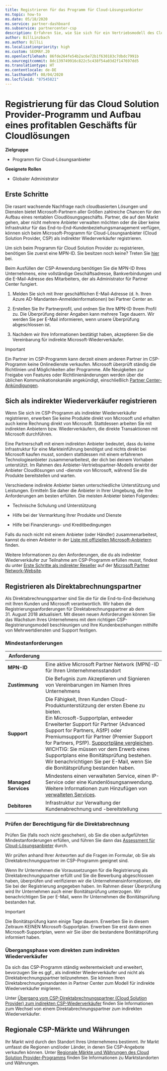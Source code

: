 ```yaml
---
title: Registrieren für das Programm für Cloud-Lösungsanbieter
ms.topic: how-to
ms.date: 05/18/2020
ms.service: partner-dashboard
ms.subservice: partnercenter-csp
description: Erfahren Sie, wie Sie sich für ein Vertriebsmodell des Cloud Solution Provider (CSP)-Programms registrieren, das am besten für Ihr Unternehmen geeignet ist – z. B. als indirekter Wiederverkäufer oder Direktabrechnungspartner.
author: BillLinzbach
ms.author: BillLi
ms.localizationpriority: high
ms.custom: SEOMAY.20
ms.openlocfilehash: 86fde264fe54b2ac6e72b1f630183c7dbdc7991b
ms.sourcegitcommit: 8dc139749916c822c5c438f54a03d2f147697dd5
ms.translationtype: HT
ms.contentlocale: de-DE
ms.lasthandoff: 08/04/2020
ms.locfileid: "87545821"
---
```

# <a name="enroll-in-the-cloud-solution-provider-program-and-build-a-profitable-cloud-solution-business"></a>Registrierung für das Cloud Solution Provider-Programm und Aufbau eines profitablen Geschäfts für Cloudlösungen

**Zielgruppe**

- Programm für Cloud-Lösungsanbieter  

**Geeignete Rollen**

- Globaler Administrator

## <a name="get-started"></a>Erste Schritte

Die rasant wachsende Nachfrage nach cloudbasierten Lösungen und Diensten bietet Microsoft-Partnern aller Größen zahlreiche Chancen für den Aufbau eines rentablen Cloudlösungsgeschäfts. Partner, die auf den Markt gehen, aber nicht mehrere Anbieter verwalten möchten oder die über keine Infrastruktur für das End-to-End-Kundenbeziehungsmanagement verfügen, können sich beim Microsoft-Programm für Cloud-Lösungsanbieter (Cloud Solution Provider, CSP) als indirekter Wiederverkäufer registrieren.

Um sich beim Programm für Cloud Solution Provider zu registrieren, benötigen Sie zuerst eine MPN-ID. Sie besitzen noch keine? Treten Sie [hier](https://epe.mspartner.microsoft.com/EPE/portal/en-US?partnerid=) bei.

Beim Ausfüllen der CSP-Anwendung benötigen Sie die MPN-ID Ihres Unternehmens, eine vollständige Geschäftsadresse, Bankverbindungen und die E-Mail-Adresse des Mitarbeiters, der als Administrator für Partner Center fungiert.

1. Melden Sie sich mit Ihrer geschäftlichen E-Mail-Adresse (d. h. Ihren Azure AD-Mandanten-Anmeldeinformationen) bei Partner Center an.

2. Erstellen Sie Ihr Partnerprofil, und ordnen Sie Ihre MPN-ID Ihrem Profil zu.
Die Überprüfung deiner Angaben kann mehrere Tage dauern. Wir werden Sie per E-Mail informieren, wenn unsere Überprüfung abgeschlossen ist.

3. Nachdem wir Ihre Informationen bestätigt haben, akzeptieren Sie die Vereinbarung für indirekte Microsoft-Wiederverkäufer.

> [!IMPORTANT]  
> Ein Partner im CSP-Programm kann derzeit einem anderen Partner im CSP-Programm keine Onlinedienste verkaufen. Microsoft überprüft ständig die Richtlinien und Möglichkeiten aller Programme. Alle Neuigkeiten zur Freigabe von Features oder Richtlinienänderungen werden über die üblichen Kommunikationskanäle angekündigt, einschließlich [Partner Center-Ankündigungen](announcements/index.md).

## <a name="enroll-as-an-indirect-reseller"></a>Sich als indirekter Wiederverkäufer registrieren

Wenn Sie sich im CSP-Programm als indirekter Wiederverkäufer registrieren, erwerben Sie keine Produkte direkt von Microsoft und erhalten auch keine Rechnung direkt von Microsoft. Stattdessen arbeiten Sie mit indirekten Anbietern bzw. Wiederverkäufern, die direkte Transaktionen mit Microsoft durchführen.

Eine Partnerschaft mit einem indirekten Anbieter bedeutet, dass du keine Infrastruktur für eine Markteinführung benötigst und nichts direkt bei Microsoft kaufen musst, sondern stattdessen mit einem erfahrenen Technologieanbieter zusammenarbeitest, der dich bei deinem Vorhaben unterstützt. Im Rahmen des Anbieter-Vertriebspartner-Modells erwirbt der Anbieter Cloudlösungen und -dienste von Microsoft, während Sie die Produkte bereitstellen und warten.

Verschiedene indirekte Anbieter bieten unterschiedliche Unterstützung und Leistungen. Ermitteln Sie daher die Anbieter in Ihrer Umgebung, die Ihre Anforderungen am besten erfüllen. Die meisten Anbieter bieten Folgendes:

- Technische Schulung und Unterstützung

- Hilfe bei der Vermarktung Ihrer Produkte und Dienste

- Hilfe bei Finanzierungs- und Kreditbedingungen

Falls du noch nicht mit einem Anbieter (oder Händler) zusammenarbeitest, kannst du einen Anbieter in der [Liste mit offiziellen Microsoft-Anbietern](https://partnercenter.microsoft.com/partner/find-a-provider) finden.

Weitere Informationen zu den Anforderungen, die du als indirekter Wiederverkäufer zur Teilnahme am CSP-Programm erfüllen musst, findest du unter [Erste Schritte als indirekter Reseller](https://partner.microsoft.com/cloud-solution-provider/whats-required) auf der [Microsoft Partner Network-Website](https://partner.microsoft.com/). 

## <a name="enroll-as-a-direct-bill-partner"></a>Registrieren als Direktabrechnungspartner

Als Direktabrechnungspartner sind Sie die für die End-to-End-Beziehung mit Ihren Kunden und Microsoft verantwortlich. Wir haben die Registrierungsanforderungen für Direktabrechnungspartner ab dem 31. August 2018 aktualisiert. Mit diesen neuen Anforderungen können Sie das Wachstum Ihres Unternehmens mit dem richtigen CSP-Registrierungsmodell beschleunigen und Ihre Kundenbeziehungen mithilfe von Mehrwertdiensten und Support festigen. 

### <a name="minimum-requirements"></a>Mindestanforderungen

|**Anforderung**|                             |
|--------------------------------|--------------------------------------------------------------|
|**MPN-ID**   |Eine aktive Microsoft Partner Network (MPN)-ID für Ihren Unternehmensstandort    |
|**Zustimmung**   |Die Befugnis zum Akzeptieren und Signieren von Vereinbarungen im Namen Ihres Unternehmens|
|**Support**   |Die Fähigkeit, Ihren Kunden Cloud-Produktunterstützung der ersten Ebene zu bieten. <br>Ein Microsoft-Supportplan, entweder Erweiterter Support für Partner (Advanced Support for Partners, ASfP) oder Premiumsupport für Partner (Premier Support for Partners, PSfP). [Supportpläne vergleichen](https://partner.microsoft.com/support/partnersupport).<br> WICHTIG: Sie müssen vor dem Erwerb eines Supportplans eine Bonitätsprüfung bestehen. Wir benachrichtigen Sie per E-Mail, wenn Sie die Bonitätsprüfung bestanden haben. |
|**Managed Services**   |Mindestens einen verwalteten Service, einen IP-Service oder eine Kundenlösungsanwendung. Weitere Informationen zum Hinzufügen von [verwalteten Services](https://partner.microsoft.com/business-opportunities/managed-services-provider).|
|**Debitoren** |Infrastruktur zur Verwaltung der Kundenabrechnung und -bereitstellung

### <a name="verify-direct-bill-eligibility"></a>Prüfen der Berechtigung für die Direktabrechnung

Prüfen Sie (falls noch nicht geschehen), ob Sie die oben aufgeführten Mindestanforderungen erfüllen, und führen Sie dann das [Assessment für Cloud-Lösungsanbieter](https://partner.microsoft.com/cloud-solution-provider/assessment) durch.

Wir prüfen anhand Ihrer Antworten auf die Fragen im Formular, ob Sie als Direktabrechnungspartner im CSP-Programm geeignet sind.

Wenn Ihr Unternehmen die Voraussetzungen für die Registrierung als Direktabrechnungspartner erfüllt und Sie die Bewerbung abgeschlossen haben, überprüfen und verifizieren wir die Unternehmensinformationen, die Sie bei der Registrierung angegeben haben. Im Rahmen dieser Überprüfung wird Ihr Unternehmen auch einer Bonitätsprüfung unterzogen. Wir benachrichtigen Sie per E-Mail, wenn Ihr Unternehmen die Bonitätsprüfung bestanden hat.

>[!IMPORTANT]
>Die Bonitätsprüfung kann einige Tage dauern. Erwerben Sie in diesem Zeitraum KEINEN Microsoft-Supportplan. Erwerben Sie erst dann einen Microsoft-Supportplan, wenn wir Sie über die bestandene Bonitätsprüfung informiert haben.

### <a name="transition-from-direct-bill-to-indirect-reseller"></a>Übergangsphase vom direkten zum indirekten Wiederverkäufer

Da sich das CSP-Programm ständig weiterentwickelt und erweitert, bevorzugen Sie es ggf., als indirekter Wiederverkäufer und nicht als Direktabrechnungspartner teilzunehmen. Sie können Ihren Direktabrechnungsmandanten in Partner Center zum Modell für indirekte Wiederverkäufer migrieren.

Unter [Übergang vom CSP-Direktabrechnungspartner (Cloud Solution Provider) zum indirekten CSP-Wiederverkäufer](transition-direct-to-indirect.md) finden Sie Informationen zum Wechsel von einem Direktabrechnungspartner zum indirekten Wiederverkäufer.

## <a name="csp-regional-markets-and-currencies"></a>Regionale CSP-Märkte und Währungen

Ihr Markt wird durch den Standort Ihres Unternehmens bestimmt. Ihr Markt umfasst die Regionen und/oder Länder, in denen Sie CSP-Angebote verkaufen können. Unter [Regionale Märkte und Währungen des Cloud Solution Provider-Programms](regional-authorization-overview.md) finden Sie Informationen zu Marktstandorten und Währungen.

